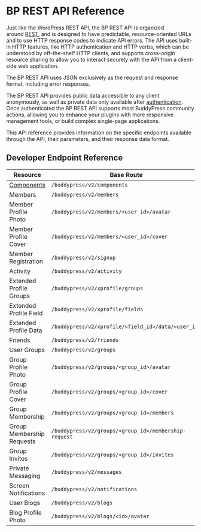 # BP REST API Reference

Just like the WordPress REST API, the BP REST API is organized around [REST](https://en.wikipedia.org/wiki/Representational_state_transfer), and is designed to have predictable, resource-oriented URLs and to use HTTP response codes to indicate API errors. The API uses built-in HTTP features, like HTTP authentication and HTTP verbs, which can be understood by off-the-shelf HTTP clients, and supports cross-origin resource sharing to allow you to interact securely with the API from a client-side web application.

The BP REST API uses JSON exclusively as the request and response format, including error responses.

The BP REST API provides public data accessible to any client anonymously, as well as private data only available after [authentication](./README.md#about-authentification). Once authenticated the BP REST API supports most BuddyPress community actions, allowing you to enhance your plugins with more responsive management tools, or build complex single-page applications.

This API reference provides information on the specific endpoints available through the API, their parameters, and their response data format.

## Developer Endpoint Reference

| Resource | Base Route |
| --- | --- |
| [Components](./components.md) | `/buddypress/v2/components` |
| Members | `/buddypress/v2/members` |
| Member Profile Photo | `/buddypress/v2/members/<user_id>/avatar` |
| Member Profile Cover | `/buddypress/v2/members/<user_id>/cover` |
| Member Registration | `/buddypress/v2/signup` |
| Activity | `/buddypress/v2/activity` |
| Extended Profile Groups | `/buddypress/v2/xprofile/groups` |
| Extended Profile Field | `/buddypress/v2/xprofile/fields` |
| Extended Profile Data | `/buddypress/v2/xprofile/<field_id>/data/<user_id>` |
| Friends | `/buddypress/v2/friends` |
| User Groups | `/buddypress/v2/groups` |
| Group Profile Photo | `/buddypress/v2/groups/<group_id>/avatar` |
| Group Profile Cover | `/buddypress/v2/groups/<group_id>/cover` |
| Group Membership | `/buddypress/v2/groups/<group_id>/members` |
| Group Membership Requests | `/buddypress/v2/groups/<group_id>/membership-request` |
| Group Invites | `/buddypress/v2/groups/<group_id>/invites` |
| Private Messaging | `/buddypress/v2/messages` |
| Screen Notifications | `/buddypress/v2/notifications` |
| User Blogs | `/buddypress/v2/blogs` |
| Blog Profile Photo | `/buddypress/v2/blogs/<id>/avatar` |

